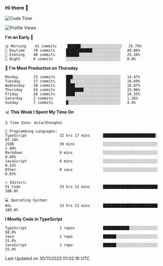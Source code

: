 ### Hi there 👋

<!--
**waynelwz/waynelwz** is a ✨ _special_ ✨ repository because its `README.md` (this file) appears on your GitHub profile.

Here are some ideas to get you started:

- 🔭 I’m currently working on ...
- 🌱 I’m currently learning ...
- 👯 I’m looking to collaborate on ...
- 🤔 I’m looking for help with ...
- 💬 Ask me about ...
- 📫 How to reach me: ...
- 😄 Pronouns: ...
- ⚡ Fun fact: ...
-->

<!--START_SECTION:waka-->
![Code Time](http://img.shields.io/badge/Code%20Time-753%20hrs%2055%20mins-blue)

![Profile Views](http://img.shields.io/badge/Profile%20Views-0-blue)

**I'm an Early 🐤** 

```text
🌞 Morning    41 commits     ██████░░░░░░░░░░░░░░░░░░░   25.79% 
🌆 Daytime    78 commits     ████████████░░░░░░░░░░░░░   49.06% 
🌃 Evening    40 commits     ██████░░░░░░░░░░░░░░░░░░░   25.16% 
🌙 Night      0 commits      ░░░░░░░░░░░░░░░░░░░░░░░░░   0.0%

```
📅 **I'm Most Productive on Thursday** 

```text
Monday       23 commits     ███░░░░░░░░░░░░░░░░░░░░░░   14.47% 
Tuesday      17 commits     ██░░░░░░░░░░░░░░░░░░░░░░░   10.69% 
Wednesday    30 commits     ████░░░░░░░░░░░░░░░░░░░░░   18.87% 
Thursday     54 commits     ████████░░░░░░░░░░░░░░░░░   33.96% 
Friday       26 commits     ████░░░░░░░░░░░░░░░░░░░░░   16.35% 
Saturday     2 commits      ░░░░░░░░░░░░░░░░░░░░░░░░░   1.26% 
Sunday       7 commits      █░░░░░░░░░░░░░░░░░░░░░░░░   4.4%

```


📊 **This Week I Spent My Time On** 

```text
⌚︎ Time Zone: Asia/Shanghai

💬 Programming Languages: 
TypeScript               32 hrs 17 mins      ████████████████████████░   97.18% 
JSON                     39 mins             ░░░░░░░░░░░░░░░░░░░░░░░░░   1.98% 
Markdown                 9 mins              ░░░░░░░░░░░░░░░░░░░░░░░░░   0.48% 
JavaScript               6 mins              ░░░░░░░░░░░░░░░░░░░░░░░░░   0.33% 
Other                    0 secs              ░░░░░░░░░░░░░░░░░░░░░░░░░   0.03%

🔥 Editors: 
VS Code                  33 hrs 13 mins      █████████████████████████   100.0%

💻 Operating System: 
WSL                      33 hrs 13 mins      █████████████████████████   100.0%

```

**I Mostly Code in TypeScript** 

```text
TypeScript               2 repos             ████████████░░░░░░░░░░░░░   50.0% 
Java                     1 repo              ██████░░░░░░░░░░░░░░░░░░░   25.0% 
JavaScript               1 repo              ██████░░░░░░░░░░░░░░░░░░░   25.0%

```



 Last Updated on 30/11/2022 01:02:16 UTC
<!--END_SECTION:waka-->
